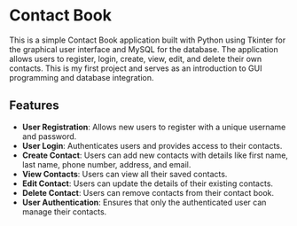 # Contact Book

This is a simple Contact Book application built with Python using Tkinter for the graphical user interface and MySQL for the database. The application allows users to register, login, create, view, edit, and delete their own contacts. This is my first project and serves as an introduction to GUI programming and database integration.

## Features

- **User Registration**: Allows new users to register with a unique username and password.
- **User Login**: Authenticates users and provides access to their contacts.
- **Create Contact**: Users can add new contacts with details like first name, last name, phone number, address, and email.
- **View Contacts**: Users can view all their saved contacts.
- **Edit Contact**: Users can update the details of their existing contacts.
- **Delete Contact**: Users can remove contacts from their contact book.
- **User Authentication**: Ensures that only the authenticated user can manage their contacts.
